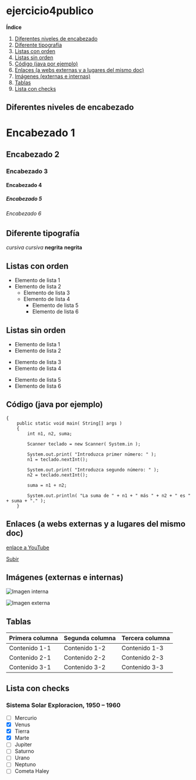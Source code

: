 # ejercicio4publico
<a name="top"></a>
**Índice**   
1. [Diferentes niveles de encabezado](#id1)
2. [Diferente tipografía](#id2)
3. [Listas con orden](#id3)
4. [Listas sin orden](#id4)
5. [Código (java por ejemplo)](#id5)
6. [Enlaces (a webs externas y a lugares del mismo doc)](#id6)
7. [Imágenes (externas e internas)](#id7)
8. [Tablas](#id8)
9. [Lista con checks](#id9)
## Diferentes niveles de encabezado<a name="id1"></a>
# Encabezado 1
## Encabezado 2
### Encabezado 3
#### Encabezado 4
##### Encabezado 5
###### Encabezado 6
## Diferente tipografía<a name="id2"></a>
*cursiva*
_cursiva_
**negrita**
__negrita__
## Listas con orden<a name="id3"></a>
- Elemento de lista 1
- Elemento de lista 2
    - Elemento de lista 3
    - Elemento de lista 4
        - Elemento de lista 5
        - Elemento de lista 6
## Listas sin orden<a name="id4"></a>
- Elemento de lista 1
- Elemento de lista 2
* Elemento de lista 3
* Elemento de lista 4
+ Elemento de lista 5
+ Elemento de lista 6
## Código (java por ejemplo)<a name="id5"></a>
```public class SumaNumeros
{
    public static void main( String[] args )
    {
        int n1, n2, suma;

        Scanner teclado = new Scanner( System.in );

        System.out.print( "Introduzca primer número: " );
        n1 = teclado.nextInt();

        System.out.print( "Introduzca segundo número: " );
        n2 = teclado.nextInt();

        suma = n1 + n2;

        System.out.println( "La suma de " + n1 + " más " + n2 + " es " + suma + "." );
    }
```
    
## Enlaces (a webs externas y a lugares del mismo doc)<a name="id6"></a>
[enlace a YouTube](https://www.youtube.com/)


[Subir](#top)
## Imágenes (externas e internas)<a name="id7"></a>
![Imagen interna](git.png)

![Imagen externa](https://picsum.photos/800/600)

## Tablas<a name="id8"></a>
| Primera columna | Segunda columna | Tercera columna |
| -- | -- | -- |
| Contenido 1-1 | Contenido 1-2 | Contenido 1-3 |
| Contenido 2-1 | Contenido 2-2 | Contenido 2-3 |
| Contenido 3-1 | Contenido 3-2 | Contenido 3-3 |
## Lista con checks<a name="id9"></a>
### Sistema Solar Exploracion, 1950 – 1960

- [ ] Mercurio
- [x] Venus
- [x] Tierra 
- [x] Marte
- [ ] Jupiter
- [ ] Saturno
- [ ] Urano
- [ ] Neptuno
- [ ] Cometa Haley
